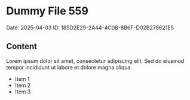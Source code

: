 # Dummy File 559

Date: 2025-04-03
ID: 185D2E29-2A44-4C0B-8B6F-D02B278621E5

## Content

Lorem ipsum dolor sit amet, consectetur adipiscing elit.
Sed do eiusmod tempor incididunt ut labore et dolore magna aliqua.

* Item 1
* Item 2
* Item 3
